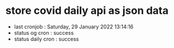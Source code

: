 # store covid daily api as json data

- last cronjob : Saturday, 29 January 2022 13:14:16
- status og cron : success
- status daily cron : success
      
      